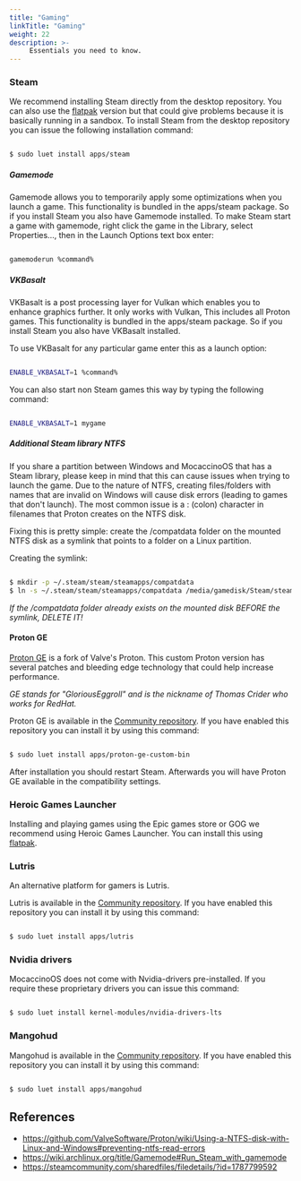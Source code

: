 ```yaml
---
title: "Gaming"
linkTitle: "Gaming"
weight: 22
description: >-
     Essentials you need to know.
---
```


### Steam

We recommend installing Steam directly from the desktop repository. You can also use the [flatpak](/docs/desktop/flatpak) version but that could give problems because it is basically running in a sandbox.
To install Steam from the desktop repository you can issue the following installation command:

```bash

$ sudo luet install apps/steam

```

##### Gamemode

Gamemode allows you to temporarily apply some optimizations when you launch a game. This functionality is bundled in the apps/steam package. So if you install Steam you also have Gamemode installed.
To make Steam start a game with gamemode, right click the game in the Library, select Properties..., then in the Launch Options text box enter:

```bash

gamemoderun %command%

```

##### VKBasalt 

VKBasalt is a post processing layer for Vulkan which enables you to enhance graphics further. It only works with Vulkan, This includes all Proton games.
This functionality is bundled in the apps/steam package. So if you install Steam you also have VKBasalt installed.

To use VKBasalt for any particular game enter this as a launch option:

```bash

ENABLE_VKBASALT=1 %command%

```

You can also start non Steam games this way by typing the following command:

```bash

ENABLE_VKBASALT=1 mygame

```

##### Additional Steam library NTFS

If you share a partition between Windows and MocaccinoOS that has a Steam library, please keep in mind that this can cause issues when trying to launch the game.
Due to the nature of NTFS, creating files/folders with names that are invalid on Windows will cause disk errors (leading to games that don't launch). The most common issue is a : (colon) character in filenames that Proton creates on the NTFS disk.

Fixing this is pretty simple: create the /compatdata folder on the mounted NTFS disk as a symlink that points to a folder on a Linux partition.

Creating the symlink:

```bash

$ mkdir -p ~/.steam/steam/steamapps/compatdata
$ ln -s ~/.steam/steam/steamapps/compatdata /media/gamedisk/Steam/steamapps/

```
*If the /compatdata folder already exists on the mounted disk BEFORE the symlink, DELETE IT!*

#### Proton GE

[Proton GE](https://github.com/GloriousEggroll/proton-ge-custom?tab=readme-ov-file#proton-ge-custom) is a fork of Valve's Proton.
This custom Proton version has several patches and bleeding edge technology that could help increase performance.

*GE stands for "GloriousEggroll" and is the nickname of Thomas Crider who works for RedHat.*

Proton GE is available in the [Community repository](/docs/desktop/luet/repositories/#community-repository). If you have enabled this repository you can install it by using this command:

```bash

$ sudo luet install apps/proton-ge-custom-bin

```

After installation you should restart Steam. Afterwards you will have Proton GE available in the compatibility settings.

### Heroic Games Launcher

Installing and playing games using the Epic games store or GOG we recommend using Heroic Games Launcher. You can install this using [flatpak](/docs/desktop/flatpak).

### Lutris

An alternative platform for gamers is Lutris. 

Lutris is available in the [Community repository](/docs/desktop/luet/repositories/#community-repository). If you have enabled this repository you can install it by using this command:

```bash

$ sudo luet install apps/lutris

```
### Nvidia drivers

MocaccinoOS does not come with Nvidia-drivers pre-installed.
If you require these proprietary drivers you can issue this command:

```bash

$ sudo luet install kernel-modules/nvidia-drivers-lts

```

### Mangohud

Mangohud is available in the [Community repository](/docs/desktop/luet/repositories/#community-repository). If you have enabled this repository you can install it by using this command:

```bash

$ sudo luet install apps/mangohud

```

## References

- https://github.com/ValveSoftware/Proton/wiki/Using-a-NTFS-disk-with-Linux-and-Windows#preventing-ntfs-read-errors
- https://wiki.archlinux.org/title/Gamemode#Run_Steam_with_gamemode
- https://steamcommunity.com/sharedfiles/filedetails/?id=1787799592
